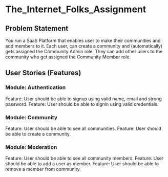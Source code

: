 # The_Internet_Folks_Assignment

<h2>Problem Statement</h2>

<p>You run a SaaS Platform that enables user to make their communities and add members to it.
Each user, can create a community and (automatically) gets assigned the Community Admin role. They can add other users to the community who get assigned the Community Member role.</p>

<h2>User Stories (Features)</h2>

<h3>Module: Authentication</h3>
  Feature: User should be able to signup using valid name, email and strong password.
  Feature: User should be able to signin using valid credentials.
<h3>Module: Community</h3>
  Feature: User should be able to see all communities.
  Feature: User should be able to create a community.
<h3>Module: Moderation</h3>
  Feature: User should be able to see all community members.
  Feature: User should be able to add a user as member.
  Feature: User should be able to remove a member from community.
